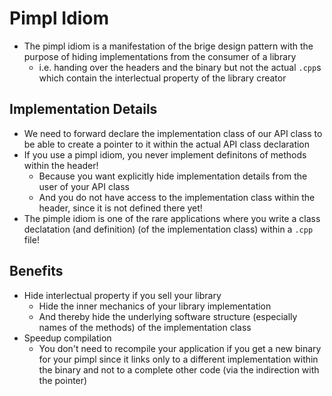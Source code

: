 # Pimpl Idiom
+ The pimpl idiom is a manifestation of the brige design pattern with the purpose of hiding implementations from the consumer of a library
	- i.e. handing over the headers and the binary but not the actual `.cpp`s which contain the interlectual property of the library creator

## Implementation Details
+ We need to forward declare the implementation class of our API class to be able to create a pointer to it within the actual API class declaration
+ If you use a pimpl idiom, you never implement definitons of methods within the header!
	- Because you want explicitly hide implementation details from the user of your API class
	- And you do not have access to the implementation class within the header, since it is not defined there yet!
+ The pimple idiom is one of the rare applications where you write a class declatation (and definition) (of the implementation class) within a `.cpp` file!

## Benefits
+ Hide interlectual property if you sell your library
	- Hide the inner mechanics of your library implementation
	- And thereby hide the underlying software structure (especially names of the methods) of the implementation class
+ Speedup compilation
	- You don't need to recompile your application if you get a new binary for your pimpl since it links only to a different implementation within the binary and not to a complete other code (via the indirection with the pointer)